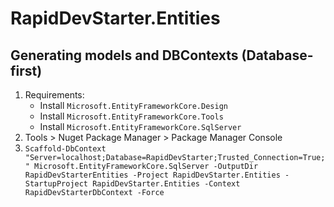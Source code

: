 ﻿# RapidDevStarter.Entities

## Generating models and DBContexts (Database-first)
1. Requirements:
   - Install `Microsoft.EntityFrameworkCore.Design`
   - Install `Microsoft.EntityFrameworkCore.Tools`
   - Install `Microsoft.EntityFrameworkCore.SqlServer`
1. Tools > Nuget Package Manager > Package Manager Console
1. `Scaffold-DbContext "Server=localhost;Database=RapidDevStarter;Trusted_Connection=True;" Microsoft.EntityFrameworkCore.SqlServer -OutputDir RapidDevStarterEntities -Project RapidDevStarter.Entities -StartupProject RapidDevStarter.Entities -Context RapidDevStarterDbContext -Force`